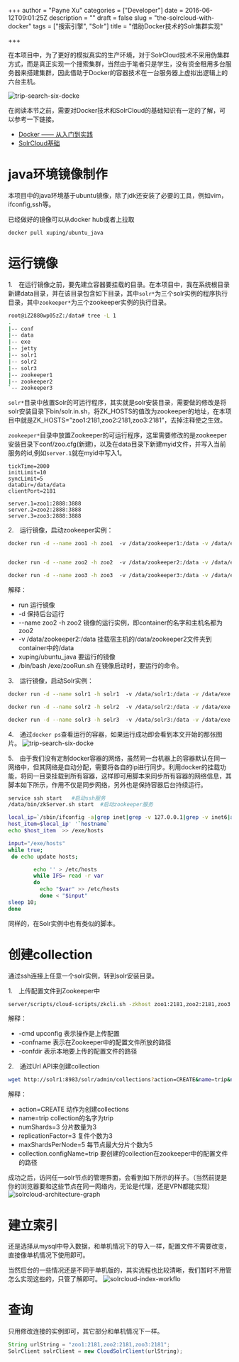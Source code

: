 +++
author = "Payne Xu"
categories = ["Developer"]
date = 2016-06-12T09:01:25Z
description = ""
draft = false
slug = "the-solrcloud-with-docker"
tags = ["搜索引擎", "Solr"]
title = "借助Docker技术的Solr集群实现"

+++



在本项目中，为了更好的模拟真实的生产环境，对于SolrCloud技术不采用伪集群方式，而是真正实现一个搜索集群，当然由于笔者只是学生，没有资金租用多台服务器来搭建集群，因此借助于Docker的容器技术在一台服务器上虚拟出逻辑上的六台主机。

![trip-search-six-docke](/storage/blog/trip-search-six-docker.png)

<!--more-->

在阅读本节之前，需要对Docker技术和SolrCloud的基础知识有一定的了解，可以参考一下链接。

* [Docker —— 从入门到实践](https://www.gitbook.com/book/yeasy/docker_practice/details)
* [SolrCloud基础]()

# java环境镜像制作

本项目中的java环境基于ubuntu镜像，除了jdk还安装了必要的工具，例如vim，ifconfig,ssh等。

已经做好的镜像可以从docker hub或者上拉取

```bash
docker pull xuping/ubuntu_java
```
# 运行镜像

1.　在运行镜像之前，要先建立容器要挂载的目录。在本项目中，我在系统根目录新建data目录，并在该目录包含如下目录，其中`solr*`为三个solr实例的程序执行目录，其中`zookeeper*`为三个zookeeper实例的执行目录。

```bash
root@iZ2880wp05zZ:/data# tree -L 1
.
|-- conf
|-- data
|-- exe
|-- jetty
|-- solr1
|-- solr2
|-- solr3
|-- zookeeper1
|-- zookeeper2
`-- zookeeper3
```
`solr*`目录中放置Solr的可运行程序，其实就是solr安装目录，需要做的修改是将solr安装目录下bin/solr.in.sh，将ZK_HOSTS的值改为zookeeper的地址，在本项目中就是ZK_HOSTS=”zoo1:2181,zoo2:2181,zoo3:2181”，去掉注释使之生效。

`zookeeper*`目录中放置Zookeeper的可运行程序，这里需要修改的是zookeeper安装目录下conf/zoo.cfg(新建)，以及在data目录下新建myid文件，并写入当前服务的id,例如`server.1`就在myid中写入1。

```
tickTime=2000
initLimit=10
syncLimit=5
dataDir=/data/data
clientPort=2181

server.1=zoo1:2888:3888
server.2=zoo2:2888:3888
server.3=zoo3:2888:3888
```


2.　运行镜像，启动zookeeper实例：

```bash
docker run -d --name zoo1 -h zoo1  -v /data/zookeeper1:/data -v /data/exe:/exe xuping/ubuntu_java /bin/bash /exe/zooRun.sh 


docker run -d --name zoo2 -h zoo2  -v /data/zookeeper2:/data -v /data/exe:/exe xuping/ubuntu_java /bin/bash /exe/zooRun.sh 

docker run -d --name zoo3 -h zoo3  -v /data/zookeeper3:/data -v /data/exe:/exe xuping/ubuntu_java /bin/bash /exe/zooRun.sh 
```
解释：

* run 运行镜像
* -d 保持后台运行
* --name zoo2 -h zoo2 镜像的运行实例，即container的名字和主机名都为zoo2
* -v /data/zookeeper2:/data 挂载宿主机的/data/zookeeper2文件夹到container中的/data
* xuping/ubuntu_java  要运行的镜像
* /bin/bash /exe/zooRun.sh  在镜像启动时，要运行的命令。


3.　运行镜像，启动Solr实例：

```bash
docker run -d --name solr1 -h solr1  -v /data/solr1:/data -v /data/exe:/exe xuping/ubuntu_java /bin/bash /exe/solrRun.sh 

docker run -d --name solr2 -h solr2  -v /data/solr2:/data -v /data/exe:/exe xuping/ubuntu_java /bin/bash /exe/solrRun.sh 

docker run -d --name solr3 -h solr3  -v /data/solr3:/data -v /data/exe:/exe xuping/ubuntu_java /bin/bash /exe/solrRun.sh 
```
4.　通过`docker ps`查看运行的容器，如果运行成功即会看到本文开始的那张图片。
![trip-search-six-docke](/storage/blog/trip-search-six-docker.png)


5.　由于我们没有定制docker容器的网络，虽然同一台机器上的容器默认在同一网络中，但其网络是自动分配，需要将各自的ip进行同步。利用docker的挂载功能，将同一目录挂载到所有容器，这样即可用脚本来同步所有容器的网络信息，其脚本如下所示，作用不仅是同步网络，另外也是保持容器后台持续运行。

```bash
service ssh start   #启动ssh服务
/data/bin/zkServer.sh start  #启动zookeeper服务

local_ip=`/sbin/ifconfig -a|grep inet|grep -v 127.0.0.1|grep -v inet6|awk '{print $2}'|tr -d 'addr:'`
host_item=$local_ip' '`hostname`
echo $host_item  >> /exe/hosts

input="/exe/hosts"
while true;
 do echo update hosts;

        echo '' > /etc/hosts
        while IFS= read -r var
        do
          echo "$var" >> /etc/hosts
          done < "$input"
sleep 10;
done
```
同样的，在Solr实例中也有类似的脚本。

# 创建collection

通过ssh连接上任意一个solr实例，转到solr安装目录。

1.　上传配置文件到Zookeeper中

```bash
server/scripts/cloud-scripts/zkcli.sh -zkhost zoo1:2181,zoo2:2181,zoo3:2181 -cmd upconfig -confname trip -confdir ./conf
```
解释：

* -cmd upconfig 表示操作是上传配置
* -confname 表示在Zookeeper中的配置文件所放的路径
* -confdir  表示本地要上传的配置文件的路径


2.　通过Url API来创建collection

```bash
wget http://solr1:8983/solr/admin/collections?action=CREATE&name=trip&numShards=3&replicationFactor=3&maxShardsPerNode=5&collection.configName=trip
```
解释：

* action=CREATE 动作为创建collections
* name=trip  collection的名字为trip
* numShards=3 分片数量为3
* replicationFactor=3  复件个数为3
* maxShardsPerNode=5  每节点最大分片个数为5
* collection.configName=trip  要创建的collection在zookeeper中的配置文件的路径

成功之后，访问任一solr节点的管理界面，会看到如下所示的样子。（当然前提是你的浏览器要和这些节点在同一网络内，无论是代理，还是VPN都能实现）
![solrcloud-architecture-graph](/storage/blog/solrcloud-architecture-graph.png)
# 建立索引

还是选择从mysql中导入数据，和单机情况下的导入一样，配置文件不需要改变，直接像单机情况下使用即可。

当然后台的一些情况还是不同于单机版的，其实流程也比较清晰，我们暂时不用管怎么实现这些的，只管了解即可。
![solrcloud-index-workflo](/storage/blog/solrcloud-index-workflow.png)

# 查询

只用修改连接的实例即可，其它部分和单机情况下一样。

```java
String urlString = "zoo1:2181,zoo2:2181,zoo3:2181";
SolrClient solrClient = new CloudSolrClient(urlString);
```


